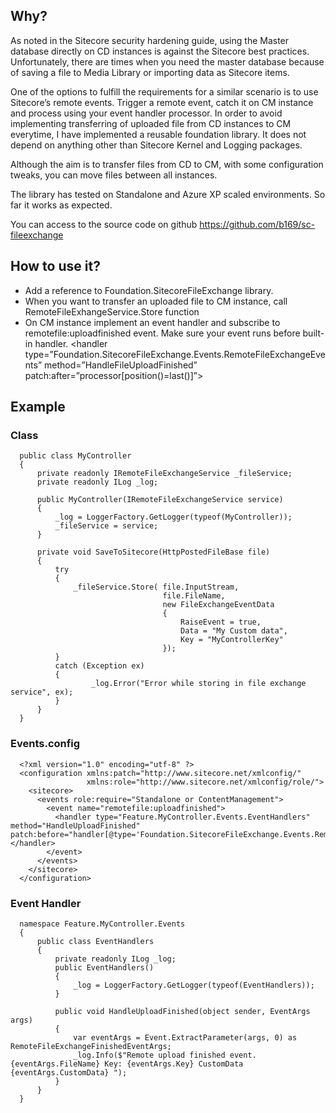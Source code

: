 ## Why?
As noted in the Sitecore security hardening guide, using the Master database directly on CD instances is against the Sitecore best practices. Unfortunately, there are times when you need the master database because of saving a file to Media Library or importing data as Sitecore items.

One of the options to fulfill the requirements for a similar scenario is to use Sitecore’s remote events. Trigger a remote event, catch it on CM instance and process using your event handler processor. In order to avoid implementing transferring of uploaded file from CD instances to CM everytime, I have implemented a reusable foundation library. It does not depend on anything other than Sitecore Kernel and Logging packages.

Although the aim is to transfer files from CD to CM, with some configuration tweaks, you can move files between all instances.

The library has tested on Standalone and Azure XP scaled environments. So far it works as expected.

You can access to the source code on github https://github.com/b169/sc-fileexchange

## How to use it?
* Add a reference to Foundation.SitecoreFileExchange library. 
* When you want to transfer an uploaded file to CM instance, call RemoteFileExhangeService.Store function
* On CM instance implement an event handler and subscribe to remotefile:uploadfinished event. Make sure your event runs before built-in handler.
  <handler type=”Foundation.SitecoreFileExchange.Events.RemoteFileExchangeEvents” method=”HandleFileUploadFinished” patch:after=”processor[position()=last()]”></handler>

## Example

### Class
```
  public class MyController
  { 
      private readonly IRemoteFileExchangeService _fileService;
      private readonly ILog _log;

      public MyController(IRemoteFileExchangeService service)
      {
          _log = LoggerFactory.GetLogger(typeof(MyController));
          _fileService = service;
      }

      private void SaveToSitecore(HttpPostedFileBase file)
      {
          try
          {
              _fileService.Store( file.InputStream,
                                  file.FileName,
                                  new FileExchangeEventData
                                  {
                                      RaiseEvent = true,
                                      Data = "My Custom data",
                                      Key = "MyControllerKey"
                                  });
          }
          catch (Exception ex)
          {
                  _log.Error("Error while storing in file exchange service", ex);
          }       
      }
  }
```
### Events.config
```
  <?xml version="1.0" encoding="utf-8" ?>
  <configuration xmlns:patch="http://www.sitecore.net/xmlconfig/"
                 xmlns:role="http://www.sitecore.net/xmlconfig/role/">
    <sitecore>
      <events role:require="Standalone or ContentManagement">
        <event name="remotefile:uploadfinished">
          <handler type="Feature.MyController.Events.EventHandlers" method="HandleUploadFinished" patch:before="handler[@type='Foundation.SitecoreFileExchange.Events.RemoteFileExchangeEvents']"></handler>
        </event>
      </events>   
    </sitecore>
  </configuration>
```
### Event Handler
```
  namespace Feature.MyController.Events
  {
      public class EventHandlers
      {
          private readonly ILog _log;
          public EventHandlers()
          {
              _log = LoggerFactory.GetLogger(typeof(EventHandlers));
          }

          public void HandleUploadFinished(object sender, EventArgs args)
          {
              var eventArgs = Event.ExtractParameter(args, 0) as RemoteFileExchangeFinishedEventArgs;
              _log.Info($"Remote upload finished event. {eventArgs.FileName} Key: {eventArgs.Key} CustomData {eventArgs.CustomData} ");
          }
      }
  }
  ```
